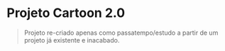 # Projeto Cartoon 2.0
> Projeto re-criado apenas como passatempo/estudo a partir de um projeto já existente e inacabado.
